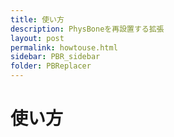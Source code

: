 ```yaml
---
title: 使い方
description: PhysBoneを再設置する拡張
layout: post
permalink: howtouse.html
sidebar: PBR_sidebar
folder: PBReplacer
---
```


# 使い方
